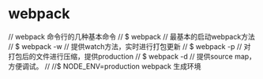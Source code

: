 # webpack
// webpack 命令行的几种基本命令
// $ webpack // 最基本的启动webpack方法
// $ webpack -w // 提供watch方法，实时进行打包更新
// $ webpack -p // 对打包后的文件进行压缩，提供production
// $ webpack -d // 提供source map，方便调试。
//
//$ NODE_ENV=production webpack  生成环境